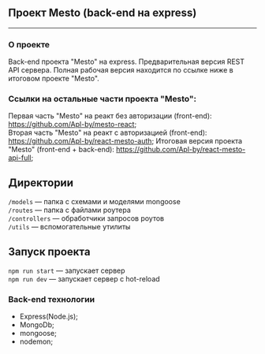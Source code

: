 ## Проект Mesto (back-end  на express)
--- 
### О проекте  

Back-end проекта "Mesto" на express. Предварительная версия  REST API сервера. Полная рабочая версия находится по ссылке ниже в итоговом проекте "Mesto".  
### Ссылки на остальные части проекта "Mesto":
Первая часть "Mesto" на реакт без авторизации (front-end):   https://github.com/Apl-by/mesto-react;  
Вторая часть "Mesto" на реакт с авторизацией (front-end): https://github.com/Apl-by/react-mesto-auth;
Итоговая версия проекта "Mesto" (front-end + back-end): https://github.com/Apl-by/react-mesto-api-full;
## Директории

`/models` — папка с схемами и моделями mongoose  
`/routes` — папка с файлами роутера  
`/controllers` — обработчики запросов роутов  
`/utils` — вспомогательные утилиты  
  ## Запуск проекта

`npm run start` — запускает сервер   
`npm run dev` — запускает сервер с hot-reload
### Back-end  технологии

- Express(Node.js);
- MongoDb;
- mongoose;
- nodemon;
